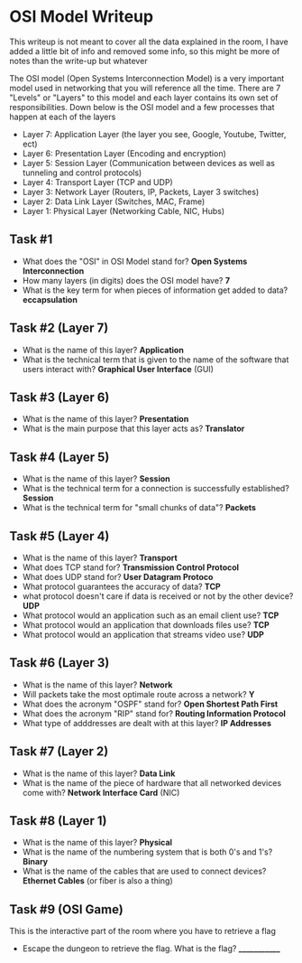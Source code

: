 # OSI Model Writeup
This writeup is not meant to cover all the data explained in the room, I have added a little bit of info and removed some info, so this might be more of notes than the write-up but whatever

The OSI model (Open Systems Interconnection Model) is a very important model used in networking that you will reference all the time. There are 7 "Levels" or "Layers" to this model and each layer contains its own set of responsibilities. Down below is the OSI model and a few processes that happen at each of the layers

* Layer 7: Application Layer (the layer you see, Google, Youtube, Twitter, ect)
* Layer 6: Presentation Layer (Encoding and encryption)
* Layer 5: Session Layer (Communication between devices as well as tunneling and control protocols)
* Layer 4: Transport Layer (TCP and UDP)
* Layer 3: Network Layer (Routers, IP, Packets, Layer 3 switches)
* Layer 2: Data Link Layer (Switches, MAC, Frame)
* Layer 1: Physical Layer (Networking Cable, NIC, Hubs) 

## Task #1
* What does the "OSI" in OSI Model stand for? **Open Systems Interconnection**
* How many layers (in digits) does the OSI model have? **7**
* What is the key term for when pieces of information get added to data? **eccapsulation**

## Task #2 (Layer 7)
* What is the name of this layer? **Application**
* What is the technical term that is given to the name of the software that users interact with? **Graphical User Interface** (GUI) 

## Task #3 (Layer 6)
* What is the name of this layer? **Presentation**
* What is the main purpose that this layer acts as? **Translator**

## Task #4 (Layer 5)
* What is the name of this layer? **Session**
* What is the technical term for a connection is successfully established? **Session**
* What is the technical term for "small chunks of data"? **Packets**

## Task #5 (Layer 4)
* What is the name of this layer? **Transport**
* What does TCP stand for? **Transmission Control Protocol**
* What does UDP stand for? **User Datagram Protoco**
* What protocol guarantees the accuracy of data? **TCP**
* what protocol doesn't care if data is received or not by the other device? **UDP**
* What protocol would an application such as an email client use? **TCP**
* What protocol would an application that downloads files use? **TCP**
* What protocol would an application that streams video use? **UDP**

## Task #6 (Layer 3)
* What is the name of this layer? **Network**
* Will packets take the most optimale route across a network? **Y** 
* What does the acronym "OSPF" stand for? **Open Shortest Path First**
* What does the acronym "RIP" stand for? **Routing Information Protocol**
* What type of adddresses are dealt with at this layer? **IP Addresses**

## Task #7 (Layer 2)
* What is the name of this layer? **Data Link**
* What is the name of the piece of hardware that all networked devices come with? **Network Interface Card** (NIC)

## Task #8 (Layer 1)
* What is the name of this layer? **Physical**
* What is the name of the numbering system that is both 0's and 1's? **Binary**
* What is the name of the cables that are used to connect devices? **Ethernet Cables** (or fiber is also a thing)

## Task #9 (OSI Game) 
This is the interactive part of the room where you have to retrieve a flag
*  Escape the dungeon to retrieve the flag. What is the flag? **___________**
